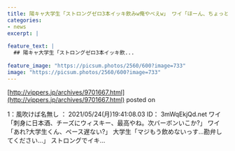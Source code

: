 ```yaml
---
title: 陽キャ大学生「ストロングゼロ3本イッキ飲みw俺やべえw」 ワイ「ほーん、ちょっと居酒屋行こっか？」→
categories:
- news
excerpt: |
  
feature_text: |
  ## 陽キャ大学生「ストロングゼロ3本イッキ飲...
  
feature_image: "https://picsum.photos/2560/600?image=733"
image: "https://picsum.photos/2560/600?image=733"
---
```


[http://vippers.jp/archives/9701667.html](http://vippers.jp/archives/9701667.html)
posted on 

<!--more-->

1：風吹けば名無し ： 2021/05/24(月)19:41:08.03 ID： 3mWqEkjQd.net ワイ「刺身に日本酒、チーズにウィスキー、最高やね。次バーボンいこか?」 ワイ「あれ?大学生くん、ペース遅ない?」 大学生「マジもう飲めないっす...勘弁してください...」 ストロングでイキ...
